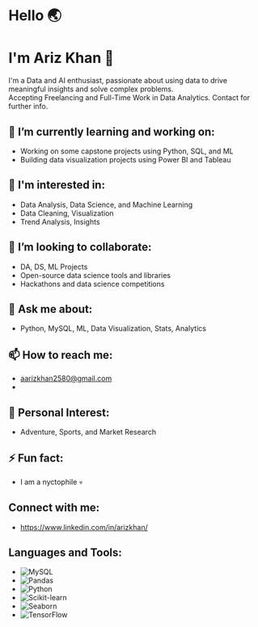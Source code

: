 # Hello 🌏
# I'm Ariz Khan 🤖  
I'm a Data and AI enthusiast, passionate about using data to drive meaningful insights and solve complex problems.  
Accepting Freelancing and Full-Time Work in Data Analytics. Contact for further info.  

## 🔭 I’m currently learning and working on:
- Working on some capstone projects using Python, SQL, and ML
- Building data visualization projects using Power BI and Tableau

## 👀 I'm interested in:
- Data Analysis, Data Science, and Machine Learning
- Data Cleaning, Visualization
- Trend Analysis, Insights

## 🤝 I’m looking to collaborate:
- DA, DS, ML Projects
- Open-source data science tools and libraries
- Hackathons and data science competitions

## 💬 Ask me about:
- Python, MySQL, ML, Data Visualization, Stats, Analytics

## 📫 How to reach me:
- aarizkhan2580@gmail.com
- 
## 👀 Personal Interest:
- Adventure, Sports, and Market Research

## ⚡ Fun fact:
- I am a nyctophile 💀

## Connect with me:
- https://www.linkedin.com/in/arizkhan/

## Languages and Tools:
- ![MySQL](https://img.shields.io/badge/-MySQL-orange)
- ![Pandas](https://img.shields.io/badge/-Pandas-blue)
- ![Python](https://img.shields.io/badge/-Python-blue)
- ![Scikit-learn](https://img.shields.io/badge/-Scikit--learn-green)
- ![Seaborn](https://img.shields.io/badge/-Seaborn-red)
- ![TensorFlow](https://img.shields.io/badge/-TensorFlow-yellow)

